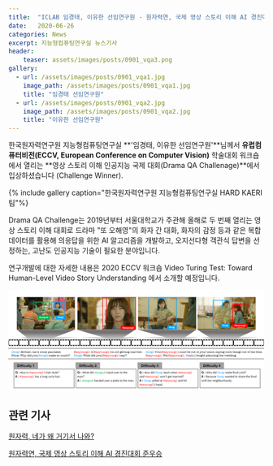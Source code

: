 ```yaml
---
title:  "ICLAB 임경태, 이유한 선임연구원 - 원자력연, 국제 영상 스토리 이해 AI 경진대회 입상"
date:   2020-06-26 
categories: News
excerpt: 지능형컴퓨팅연구실 뉴스기사
header:
    teaser: assets/images/posts/0901_vqa3.png
gallery:
  - url: /assets/images/posts/0901_vqa1.jpg
    image_path: /assets/images/posts/0901_vqa1.jpg
    title: "임경태 선임연구원"
  - url: /assets/images/posts/0901_vqa2.jpg
    image_path: /assets/images/posts/0901_vqa2.jpg
    title: "이유한 선임연구원"
---
```


한국원자력연구원 지능형컴퓨팅연구실 **'임경태, 이유한 선임연구원'**님께서 **유럽컴퓨터비전(ECCV, European Conference on Computer Vision)** 학술대회 워크숍에서 열리는
**영상 스토리 이해 인공지능 국제 대회(Drama QA Challenage)**에서 입상하셨습니다 (Challenge Winner).

{% include gallery caption="한국원자력연구원 지능형컴퓨팅연구실 HARD KAERI 팀"%}

Drama QA Challenge는 2019년부터 서울대학교가 주관해 올해로 두 번째 열리는 영상 스토리 이해 대회로 드라마 "또 오해영"의 화자 간 대화, 화자의 감정 등과 같은 복합 데이터를 활용해 의응답을 위한 AI 알고리즘을 개발하고, 오지선다형 객관식 답변을 선정하는, 고난도 인공지능 기술이 필요한 분야입니다.

연구개발에 대한 자세한 내용은 2020 ECCV 워크숍 Video Turing Test: Toward Human-Level Video Story Understanding 에서 소개할 예정입니다. 

![VQA 프레임워크](/assets/images/posts/0901_vqa3.png)

## 관련 기사
[원자력, 네가 왜 거기서 나와?](https://www.kaeri.re.kr/board/view?linkId=8461&menuId=MENU00326)

[원자력연, 국제 영상 스토리 이해 AI 경진대회 준우승](http://www.energydaily.co.kr/news/articleView.html?idxno=110731)
